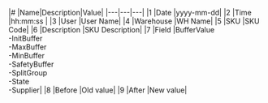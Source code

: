 


|# |Name|Description|Value|
|---|---|---|
|1 |Date |yyyy-mm-dd|
|2 |Time |hh:mm:ss |
|3 |User |User Name|
|4 |Warehouse |WH Name|
|5 |SKU |SKU Code|
|6 |Description |SKU Description|
|7 |Field |BufferValue<br>-InitBuffer<br>-MaxBuffer<br>-MinBuffer<br> -SafetyBuffer<br>-SplitGroup<br>-State<br>-Supplier|
|8 |Before |Old value|
|9 |After |New value|



